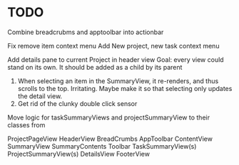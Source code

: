 # TODO



Combine breadcrubms and apptoolbar into actionbar


Fix remove item context menu
Add New project, new task context menu


Add details pane to current Project in header view
Goal: every view could stand on its own. 
It should be added as a child by its parent

1. When selecting an item in the SummaryView, it re-renders, and thus scrolls to the top. Irritating. Maybe make it so that selecting only updates the detail view.
2. Get rid of the clunky double click sensor


Move logic for taskSummaryViews and projectSummaryView to their classes from 


ProjectPageView
   HeaderView
      BreadCrumbs
      AppToolbar
   ContentView
      SummaryView
         SummaryContents
            Toolbar
            TaskSummaryView(s)
            ProjectSummaryView(s)
      DetailsView
   FooterView


